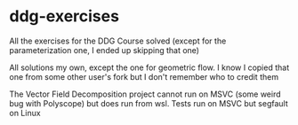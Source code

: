 # ddg-exercises

All the exercises for the DDG Course solved (except for the parameterization one, I ended up skipping that one)

All solutions my own, except the one for geometric flow. I know I copied that one from some other user's fork but I don't remember who to credit them

The Vector Field Decomposition project cannot run on MSVC (some weird bug with Polyscope) but does run from wsl. Tests run on MSVC but segfault on Linux

